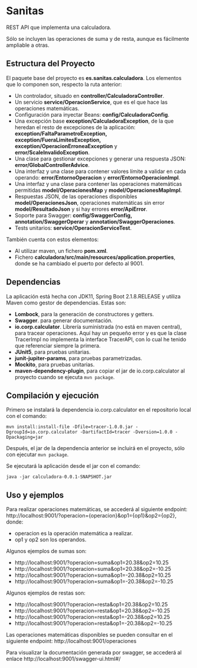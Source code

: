 # Sanitas
REST API que implementa una calculadora. 

Sólo se incluyen las operaciones de suma y de resta, aunque es fácilmente ampliable a otras.

## Estructura del Proyecto
El paquete base del proyecto es **es.sanitas.calculadora**.
Los elementos que lo componen son, respecto la ruta anterior:   
* Un controlador, situado en **controller/CalculadoraController**.
* Un servicio **service/OperacionService**, que es el que hace las operaciones matemáticas.
* Configuración para inyectar Beans: **config/CalculadoraConfig**.
* Una excepción base **exception/CalculadoraException**, de la que heredan el resto de excepciones de la aplicación: **exception/FaltaParametroException, exception/FueraLimitesException, exception/OperacionErroneaException** y **error/ScaleInvalidoException**.
* Una clase para gestionar excepciones y generar una respuesta JSON: **error/GlobalControllerAdvice**.
* Una interfaz y una clase para contener valores límite a validar en cada operando: **error/EntornoOperacion** y **error/EntornoOperacionImpl**.
* Una interfaz y una clase para contener las operaciones matemáticas permitidas **model/OperacionesMap** y **model/OperacionesMapImpl**.
* Respuestas JSON, de las operaciones disponibles **model/OperacionesJson**, operaciones matemáticas sin error **model/ResultadoJson** y si hay errores **error/ApiError**.
* Soporte para Swagger: **config/SwaggerConfig, annotation/SwaggerOperar** y **annotation/SwaggerOperaciones**.
* Tests unitarios: **service/OperacionServiceTest**.

También cuenta con estos elementos:
* Al utilizar maven, un fichero **pom.xml**.
* Fichero **calculadora/src/main/resources/application.properties**, donde se ha cambiado el puerto por defecto al 9001.

## Dependencias
La aplicación está hecha con JDK11, Spring Boot 2.1.8.RELEASE y utiliza Maven como gestor de dependencias. Estas son:
* **Lombock**, para la generación de constructores y getters.
* **Swagger**. para generar documentación.
* **io.corp.calculator**. Librería suministrada (no está en maven central), para tracear operaciones. Aquí hay un pequeño error y es que la clase TracerImpl no implementa la interface TracerAPI, con lo cual he tenido que referenciar siempre la primera.
* **JUnit5**, para pruebas unitarias.
* **junit-jupiter-params**, para pruebas parametrizadas.
* **Mockito**, para pruebas unitarias.
* **maven-dependency-plugin**, para copiar el jar de io.corp.calculator al proyecto cuando se ejecuta `mvn package`. 

## Compilación y ejecución

Primero se instalará la dependencia io.corp.calculator en el repositorio local con el comando:

`mvn install:install-file -Dfile=tracer-1.0.0.jar -DgroupId=io.corp.calculator -DartifactId=tracer -Dversion=1.0.0 -Dpackaging=jar`

Después, el jar de la dependencia anterior se incluirá en el proyecto, sólo con ejecutar `mvn package`.
 
Se ejecutará la aplicación desde el jar con el comando:
 
`java -jar calculadora-0.0.1-SNAPSHOT.jar`

## Uso y ejemplos
Para realizar operaciones matemáticas, se accederá al siguiente endpoint: http://localhost:9001/?operacion={operacion}&op1={op1}&op2={op2}, donde:
* operacion es la operación matemática a realizar.
* op1 y op2 son los operandos.

Algunos ejemplos de sumas son:
* http://localhost:9001/?operacion=suma&op1=20.38&op2=10.25
* http://localhost:9001/?operacion=suma&op1=20.38&op2=-10.25
* http://localhost:9001/?operacion=suma&op1=-20.38&op2=10.25
* http://localhost:9001/?operacion=suma&op1=-20.38&op2=-10.25

Algunos ejemplos de restas son:
* http://localhost:9001/?operacion=resta&op1=20.38&op2=10.25
* http://localhost:9001/?operacion=resta&op1=20.38&op2=-10.25
* http://localhost:9001/?operacion=resta&op1=-20.38&op2=10.25
* http://localhost:9001/?operacion=resta&op1=-20.38&op2=-10.25

Las operaciones matemáticas disponibles se pueden consultar en el siguiente endpoint: http://localhost:9001/operaciones

Para visualizar la documentación generada por swagger, se accederá al enlace http://localhost:9001/swagger-ui.html#/
